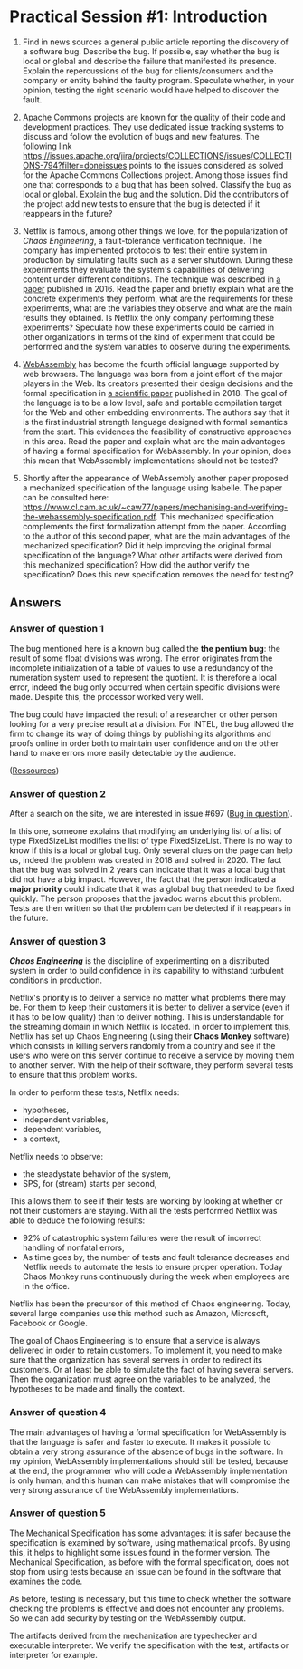 # Practical Session #1: Introduction

1. Find in news sources a general public article reporting the discovery of a software bug. Describe the bug. If possible, say whether the bug is local or global and describe the failure that manifested its presence. Explain the repercussions of the bug for clients/consumers and the company or entity behind the faulty program. Speculate whether, in your opinion, testing the right scenario would have helped to discover the fault.

2. Apache Commons projects are known for the quality of their code and development practices. They use dedicated issue tracking systems to discuss and follow the evolution of bugs and new features. The following link https://issues.apache.org/jira/projects/COLLECTIONS/issues/COLLECTIONS-794?filter=doneissues points to the issues considered as solved for the Apache Commons Collections project. Among those issues find one that corresponds to a bug that has been solved. Classify the bug as local or global. Explain the bug and the solution. Did the contributors of the project add new tests to ensure that the bug is detected if it reappears in the future?

3. Netflix is famous, among other things we love, for the popularization of *Chaos Engineering*, a fault-tolerance verification technique. The company has implemented protocols to test their entire system in production by simulating faults such as a server shutdown. During these experiments they evaluate the system's capabilities of delivering content under different conditions. The technique was described in [a paper](https://arxiv.org/ftp/arxiv/papers/1702/1702.05843.pdf) published in 2016. Read the paper and briefly explain what are the concrete experiments they perform, what are the requirements for these experiments, what are the variables they observe and what are the main results they obtained. Is Netflix the only company performing these experiments? Speculate how these experiments could be carried in other organizations in terms of the kind of experiment that could be performed and the system variables to observe during the experiments.

4. [WebAssembly](https://webassembly.org/) has become the fourth official language supported by web browsers. The language was born from a joint effort of the major players in the Web. Its creators presented their design decisions and the formal specification in [a scientific paper](https://people.mpi-sws.org/~rossberg/papers/Haas,%20Rossberg,%20Schuff,%20Titzer,%20Gohman,%20Wagner,%20Zakai,%20Bastien,%20Holman%20-%20Bringing%20the%20Web%20up%20to%20Speed%20with%20WebAssembly.pdf) published in 2018. The goal of the language is to be a low level, safe and portable compilation target for the Web and other embedding environments. The authors say that it is the first industrial strength language designed with formal semantics from the start. This evidences the feasibility of constructive approaches in this area. Read the paper and explain what are the main advantages of having a formal specification for WebAssembly. In your opinion, does this mean that WebAssembly implementations should not be tested? 

5.  Shortly after the appearance of WebAssembly another paper proposed a mechanized specification of the language using Isabelle. The paper can be consulted here: https://www.cl.cam.ac.uk/~caw77/papers/mechanising-and-verifying-the-webassembly-specification.pdf. This mechanized specification complements the first formalization attempt from the paper. According to the author of this second paper, what are the main advantages of the mechanized specification? Did it help improving the original formal specification of the language? What other artifacts were derived from this mechanized specification? How did the author verify the specification? Does this new specification removes the need for testing?

## Answers
### Answer of question 1
The bug mentioned here is a known bug called the **the pentium bug**: the result of some float divisions was wrong. The error originates from the incomplete initialization of a table of values to use a redundancy of the numeration system used to represent the quotient.
It is therefore a local error, indeed the bug only occurred when certain specific divisions were made. Despite this, the processor worked very well.

The bug could have impacted the result of a researcher or other person looking for a very precise result at a division. For INTEL, the bug allowed the firm to change its way of doing things by publishing its algorithms and proofs online in order both to maintain user confidence and on the other hand to make errors more easily detectable by the audience.

([Ressources](https://interstices.info/les-lecons-dun-algorithme-delinquant/))
### Answer of question 2
After a search on the site, we are interested in issue #697 
([Bug in question](https://issues.apache.org/jira/projects/COLLECTIONS/issues/COLLECTIONS-697?filter=doneissues)).

In this one, someone explains that modifying an underlying list of a list of type FixedSizeList modifies the list of type FixedSizeList. There is no way to know if this is a local or global bug. Only several clues on the page can help us, indeed the problem was created in 2018 and solved in 2020. The fact that the bug was solved in 2 years can indicate that it was a local bug that did not have a big impact. However, the fact that the person indicated a **major priority** could indicate that it was a global bug that needed to be fixed quickly. The person proposes that the javadoc warns about this problem. Tests are then written so that the problem can be detected if it reappears in the future.

### Answer of question 3
_**Chaos Engineering**_ is the discipline of experimenting on a distributed system in order to build confidence in its capability to withstand turbulent conditions in production.

Netflix's priority is to deliver a service no matter what problems there may be. For them to keep their customers it is better to deliver a service (even if it has to be low quality) than to deliver nothing. This is understandable for the streaming domain in which Netflix is located. In order to implement this, Netflix has set up Chaos Engineering (using their **Chaos Monkey** software) which consists in killing servers randomly from a country and see if the users who were on this server continue to receive a service by moving them to another server. With the help of their software, they perform several tests to ensure that this problem works.

In order to perform these tests, Netflix needs:
* hypotheses,
* independent variables,
* dependent variables, 
* a context,

Netflix needs to observe:
- the steadystate behavior of the system, 
- SPS, for (stream) starts per second,

This allows them to see if their tests are working by looking at whether or not their customers are staying.
With all the tests performed Netflix was able to deduce the following results:
- 92% of catastrophic system failures were the result of incorrect handling of nonfatal errors,
- As time goes by, the number of tests and fault tolerance decreases and Netflix needs to automate the tests to ensure proper operation. Today Chaos Monkey runs continuously during the week when employees are in the office.

Netflix has been the precursor of this method of Chaos engineering. Today, several large companies use this method such as Amazon, Microsoft, Facebook or Google.

The goal of Chaos Engineering is to ensure that a service is always delivered in order to retain customers. To implement it, you need to make sure that the organization has several servers in order to redirect its customers. Or at least be able to simulate the fact of having several servers. Then the organization must agree on the variables to be analyzed, the hypotheses to be made and finally the context. 

### Answer of question 4
The main advantages of having a formal specification for WebAssembly is that the language is safer and faster to execute. It makes it possible to obtain a very strong assurance of the absence of bugs in the software. 
In my opinion, WebAssembly implementations should still be tested, because at the end, the programmer who will code a WebAssembly implementation is only human, and this human can make mistakes that will compromise the very strong assurance of the WebAssembly implementations. 

### Answer of question 5
The Mechanical Specification has some advantages: it is safer because the specification is examined by software, using mathematical proofs. By using this, it helps to highlight some issues found in the former version. The Mechanical Specification, as before with the formal specification, does not stop from using tests because an issue can be found in the software that examines the code.

As before, testing is necessary, but this time to check whether the software checking the problems is effective and does not encounter any problems. So we can add security by testing on the WebAssembly output. 

The artifacts derived from the mechanization are typechecker and executable interpreter. We verify the specification with the test, artifacts or interpreter for example.
